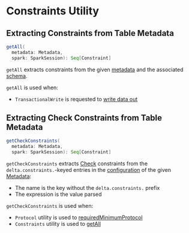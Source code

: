 # Constraints Utility

## <span id="getAll"> Extracting Constraints from Table Metadata

```scala
getAll(
  metadata: Metadata,
  spark: SparkSession): Seq[Constraint]
```

`getAll` extracts constraints from the given [metadata](#getCheckConstraints) and the associated [schema](Invariants.md#getFromSchema).

`getAll` is used when:

* `TransactionalWrite` is requested to [write data out](../TransactionalWrite.md#writeFiles)

## <span id="getCheckConstraints"> Extracting Check Constraints from Table Metadata

```scala
getCheckConstraints(
  metadata: Metadata,
  spark: SparkSession): Seq[Constraint]
```

`getCheckConstraints` extracts [Check](Constraint.md#Check) constraints from the `delta.constraints.`-keyed entries in the [configuration](../Metadata.md#configuration) of the given [Metadata](../Metadata.md):

* The name is the key without the `delta.constraints.` prefix
* The expression is the value parsed

`getCheckConstraints` is used when:

* `Protocol` utility is used to [requiredMinimumProtocol](../Protocol.md#requiredMinimumProtocol)
* `Constraints` utility is used to [getAll](#getAll)

